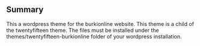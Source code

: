 Summary
-------

This a wordpress theme for the burkionline website. This theme is a child of the twentyfifteen theme. The files must be installed under the themes/twentyfifteen-burkionline folder of your wordpress installation.
